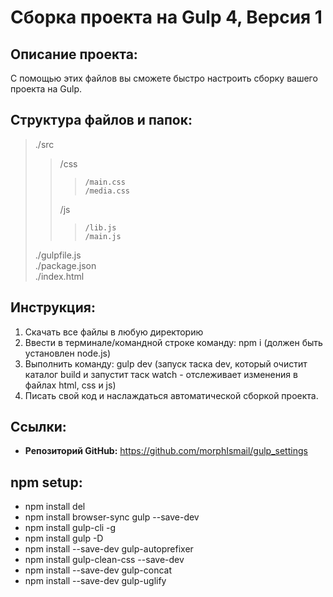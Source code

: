 # Сборка проекта на Gulp 4, Версия 1

## Описание проекта:
С помощью этих файлов вы сможете быстро настроить сборку вашего проекта на Gulp.

## Структура файлов и папок:  
>./src  
>>	/css  
>>>		/main.css  
>>>		/media.css  
>>	/js  
>>>		/lib.js  
>>>		/main.js  
>./gulpfile.js  
>./package.json  
>./index.html  

## Инструкция:  
1. Скачать все файлы в любую директорию   
2. Ввести в терминале/командной строке команду: npm i (должен быть установлен node.js) 
3. Выполнить команду: gulp dev (запуск таска dev, который очистит каталог build и запустит таск watch - отслеживает изменения в файлах html, css и js) 
4. Писать свой код и наслаждаться автоматической сборкой проекта. 

## Ссылки:
* __Репозиторий GitHub:__ https://github.com/morphIsmail/gulp_settings

## npm setup:
* npm install del
* npm install browser-sync gulp --save-dev
* npm install gulp-cli -g
* npm install gulp -D
* npm install --save-dev gulp-autoprefixer
* npm install gulp-clean-css --save-dev
* npm install --save-dev gulp-concat
* npm install --save-dev gulp-uglify
